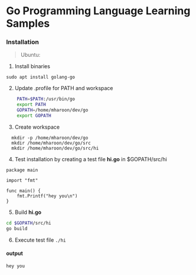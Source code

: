 # Go Programming Language Learning Samples

### Installation
> Ubuntu: 
1. Install binaries
```
sudo apt install golang-go
```
2. Update .profile for PATH and workspace
```sh
    PATH=$PATH:/usr/bin/go
    export PATH
    GOPATH=/home/mharoon/dev/go
    export GOPATH
```
3. Create workspace
```
  mkdir -p /home/mharoon/dev/go
  mkdir /home/mharoon/dev/go/src
  mkdir /home/mharoon/dev/go/src/hi
```  
4. Test installation by creating a test file **hi.go** in $GOPATH/src/hi
```
package main

import "fmt"

func main() {
	fmt.Printf("hey you\n")
}
```
5. Build **hi.go**
```sh
cd $GOPATH/src/hi
go build
```
6. Execute test file
`./hi`
#### output
`hey you`
